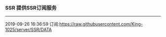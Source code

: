 ### SSR 提供SSR订阅服务
---
2019-09-26 16:36:59 订阅:https://raw.githubusercontent.com/King-1025/server/SSR/DATA
